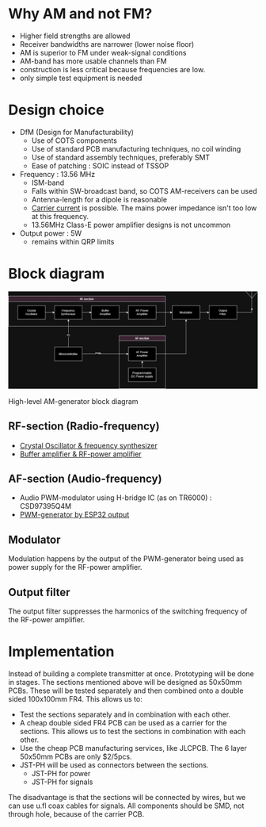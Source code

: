 # Why AM and not FM?
* Higher field strengths are allowed
* Receiver bandwidths are narrower (lower noise floor)
* AM is superior to FM under weak-signal conditions
* AM-band has more usable channels than FM
* construction is less critical because frequencies are low.
* only simple test equipment is needed

# Design choice
* DfM (Design for Manufacturability)
  * Use of COTS components
  * Use of standard PCB manufacturing techniques, no coil winding
  * Use of standard assembly techniques, preferably SMT
  * Ease of patching : SOIC instead of TSSOP
* Frequency : 13.56 MHz
  * ISM-band
  * Falls within SW-broadcast band, so COTS AM-receivers can be used
  * Antenna-length for a dipole is reasonable
  * [Carrier current](https://en.wikipedia.org/wiki/Carrier_current) is possible.  The mains power impedance isn't too low at this frequency.
  * 13.56MHz Class-E power amplifier designs is not uncommon
* Output power : 5W
  * remains within QRP limits

# Block diagram
<img src="./images/AM-transmitter_blockDiagram.png" width="1000"/>

High-level AM-generator block diagram

## RF-section (Radio-frequency)
* [Crystal Oscillator & frequency synthesizer](./oscillator.md)
* [Buffer amplifier & RF-power amplifier](./rf-amp.ipynb)

## AF-section (Audio-frequency)
* Audio PWM-modulator using H-bridge IC (as on TR6000) : CSD97395Q4M
* [PWM-generator by ESP32 output](https://docs.espressif.com/projects/esp-iot-solution/en/latest/audio/pwm_audio.html)

## Modulator
Modulation happens by the output of the PWM-generator being used as power supply for the RF-power amplifier.

## Output filter
The output filter suppresses the harmonics of the switching frequency of the RF-power amplifier.

# Implementation
Instead of building a complete transmitter at once.  Prototyping will be done in stages.  The sections mentioned above will be designed as 50x50mm PCBs.  These will be tested separately and then combined onto a double sided 100x100mm FR4.  This allows us to:
* Test the sections separately and in combination with each other.
* A cheap double sided FR4 PCB can be used as a carrier for the sections.  This allows us to test the sections in combination with each other.
* Use the cheap PCB manufacturing services, like JLCPCB.  The 6 layer 50x50mm PCBs are only $2/5pcs.
* JST-PH will be used as connectors between the sections.
  * JST-PH for power
  * JST-PH for signals

The disadvantage is that the sections will be connected by wires, but we can use u.fl coax cables for signals.  All components should be SMD, not through hole, because of the carrier PCB.